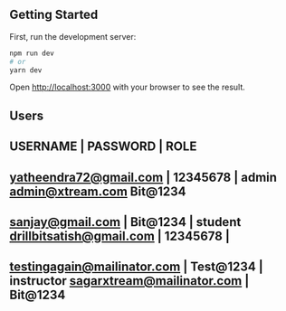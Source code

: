 ## Getting Started

First, run the development server:

```bash
npm run dev
# or
yarn dev
```
Open [http://localhost:3000](http://localhost:3000) with your browser to see the result.

Users
---------------------------------------------------------------------------
USERNAME                    |     PASSWORD             |       ROLE
---------------------------------------------------------------------------
yatheendra72@gmail.com      |     12345678             |       admin
admin@xtream.com                  Bit@1234
---------------------------------------------------------------------------
sanjay@gmail.com            |     Bit@1234             |       student
drillbitsatish@gmail.com    |     12345678             |       
---------------------------------------------------------------------------
testingagain@mailinator.com |     Test@1234            |       instructor
sagarxtream@mailinator.com  |     Bit@1234
---------------------------------------------------------------------------

